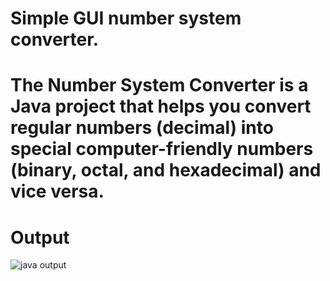 # Simple GUI number system converter.
# The Number System Converter is a Java project that helps you convert regular numbers (decimal)   into special computer-friendly numbers (binary, octal, and hexadecimal) and vice versa.
# Output
![java output](https://github.com/Alden-Crist/Number-System-Converter/assets/147938258/bd83807e-820b-4382-b9bb-9138db165abf)
